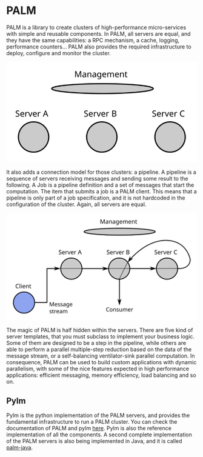 PALM
====
 
PALM is a library to create clusters of high-performance micro-services with simple and reusable components.
In PALM, all servers are equal, and they have the same capabilities: a RPC mechanism, a cache, logging,
performance counters... PALM also provides the required infrastructure to deploy, configure and monitor the cluster.

![](./docs/source/_images/cluster.svg)
 
It also adds a connection model for those clusters: a pipeline. A pipeline is a sequence of servers receiving
messages and sending some result to the following. A Job is a pipeline definition and a set of messages that
start the computation. The item that submits a job is a PALM client. This means that a pipeline is only part
of a job specification, and it is not hardcoded in the configuration of the cluster. Again, all servers are equal.

![](./docs/source/_images/pipeline.svg)

The magic of PALM is half hidden within the servers. There are five kind of server templates, that you must
subclass to implement your business logic. Some of them are designed to be a step in the pipeline, while others
are able to perform a parallel multiple-step reduction based on the data of the message stream, or a self-balancing
ventilator-sink parallel computation. In consequence, PALM can be used to build custom applications with dynamic
parallelism, with some of the nice features expected in high performance applications: efficient messaging,
memory efficiency, load balancing and so on.

Pylm
----

Pylm is the python implementation of the PALM servers, and provides the fundamental infrastructure to run
a PALM cluster. You can check the documentation of PALM and pylm [here](https://pythonhosted.org/pylm/). 
Pylm is also the reference implementation of all the components. A second
complete implementation of the PALM servers is also being implemented in Java, and it is called 
[palm-java](https://bitbucket.org/ekergy/palm-java).